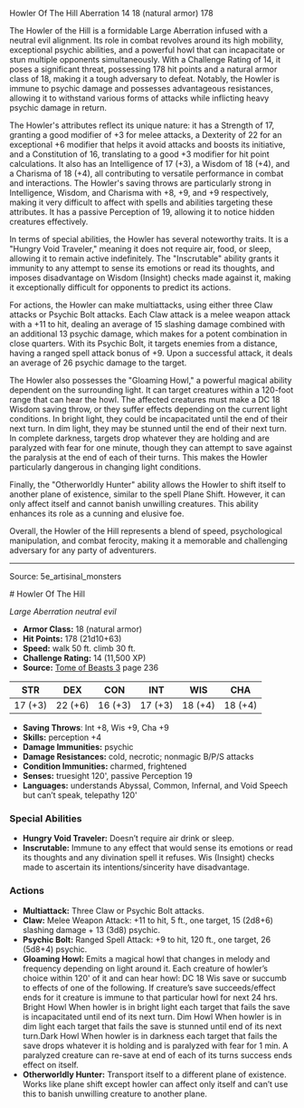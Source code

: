 <MonsterName/>Howler Of The Hill</MonsterName>
<CreatureType/>Aberration</CreatureType>
<CR/>14</CR>
<AC/>18 (natural armor)</AC>
<HP/>178</HP>
<summary>The Howler of the Hill is a formidable Large Aberration infused with a neutral evil alignment. Its role in combat revolves around its high mobility, exceptional psychic abilities, and a powerful howl that can incapacitate or stun multiple opponents simultaneously. With a Challenge Rating of 14, it poses a significant threat, possessing 178 hit points and a natural armor class of 18, making it a tough adversary to defeat. Notably, the Howler is immune to psychic damage and possesses advantageous resistances, allowing it to withstand various forms of attacks while inflicting heavy psychic damage in return.</summary>

<detail>

The Howler's attributes reflect its unique nature: it has a Strength of 17, granting a good modifier of +3 for melee attacks, a Dexterity of 22 for an exceptional +6 modifier that helps it avoid attacks and boosts its initiative, and a Constitution of 16, translating to a good +3 modifier for hit point calculations. It also has an Intelligence of 17 (+3), a Wisdom of 18 (+4), and a Charisma of 18 (+4), all contributing to versatile performance in combat and interactions. The Howler's saving throws are particularly strong in Intelligence, Wisdom, and Charisma with +8, +9, and +9 respectively, making it very difficult to affect with spells and abilities targeting these attributes. It has a passive Perception of 19, allowing it to notice hidden creatures effectively.

In terms of special abilities, the Howler has several noteworthy traits. It is a "Hungry Void Traveler," meaning it does not require air, food, or sleep, allowing it to remain active indefinitely. The "Inscrutable" ability grants it immunity to any attempt to sense its emotions or read its thoughts, and imposes disadvantage on Wisdom (Insight) checks made against it, making it exceptionally difficult for opponents to predict its actions.

For actions, the Howler can make multiattacks, using either three Claw attacks or Psychic Bolt attacks. Each Claw attack is a melee weapon attack with a +11 to hit, dealing an average of 15 slashing damage combined with an additional 13 psychic damage, which makes for a potent combination in close quarters. With its Psychic Bolt, it targets enemies from a distance, having a ranged spell attack bonus of +9. Upon a successful attack, it deals an average of 26 psychic damage to the target.

The Howler also possesses the "Gloaming Howl," a powerful magical ability dependent on the surrounding light. It can target creatures within a 120-foot range that can hear the howl. The affected creatures must make a DC 18 Wisdom saving throw, or they suffer effects depending on the current light conditions. In bright light, they could be incapacitated until the end of their next turn. In dim light, they may be stunned until the end of their next turn. In complete darkness, targets drop whatever they are holding and are paralyzed with fear for one minute, though they can attempt to save against the paralysis at the end of each of their turns. This makes the Howler particularly dangerous in changing light conditions.

Finally, the "Otherworldly Hunter" ability allows the Howler to shift itself to another plane of existence, similar to the spell Plane Shift. However, it can only affect itself and cannot banish unwilling creatures. This ability enhances its role as a cunning and elusive foe.

Overall, the Howler of the Hill represents a blend of speed, psychological manipulation, and combat ferocity, making it a memorable and challenging adversary for any party of adventurers.</detail>



---

Source: 5e_artisinal_monsters

<statblock>
# Howler Of The Hill

*Large* *Aberration* *neutral evil*

- **Armor Class:** 18 (natural armor)
- **Hit Points:** 178 (21d10+63)
- **Speed:** walk 50 ft. climb 30 ft.
- **Challenge Rating:** 14 (11,500 XP)
- **Source:** [Tome of Beasts 3](https://koboldpress.com/kpstore/product/tome-of-beasts-3-for-5th-edition/) page 236

| STR | DEX | CON | INT | WIS | CHA |
| --- | --- | --- | --- | --- | --- |
| 17 (+3) | 22 (+6) | 16 (+3) | 17 (+3) | 18 (+4) | 18 (+4) |

- **Saving Throws**: Int +8, Wis +9, Cha +9
- **Skills:** perception +4
- **Damage Immunities:** psychic
- **Damage Resistances:** cold, necrotic; nonmagic B/P/S attacks
- **Condition Immunities:** charmed, frightened
- **Senses:** truesight 120', passive Perception 19
- **Languages:** understands Abyssal, Common, Infernal, and Void Speech but can’t speak, telepathy 120'

### Special Abilities

- **Hungry Void Traveler:** Doesn’t require air drink or sleep.
- **Inscrutable:** Immune to any effect that would sense its emotions or read its thoughts and any divination spell it refuses. Wis (Insight) checks made to ascertain its intentions/sincerity have disadvantage.

### Actions

- **Multiattack:** Three Claw or Psychic Bolt attacks.
- **Claw:** Melee Weapon Attack: +11 to hit, 5 ft., one target, 15 (2d8+6) slashing damage + 13 (3d8) psychic.
- **Psychic Bolt:** Ranged Spell Attack: +9 to hit, 120 ft., one target, 26 (5d8+4) psychic.
- **Gloaming Howl:** Emits a magical howl that changes in melody and frequency depending on light around it. Each creature of howler’s choice within 120' of it and can hear howl: DC 18 Wis save or succumb to effects of one of the following. If creature’s save succeeds/effect ends for it creature is immune to that particular howl for next 24 hrs. Bright Howl When howler is in bright light each target that fails the save is incapacitated until end of its next turn. Dim Howl When howler is in dim light each target that fails the save is stunned until end of its next turn.Dark Howl When howler is in darkness each target that fails the save drops whatever it is holding and is paralyzed with fear for 1 min. A paralyzed creature can re-save at end of each of its turns success ends effect on itself.
- **Otherworldly Hunter:** Transport itself to a different plane of existence. Works like plane shift except howler can affect only itself and can’t use this to banish unwilling creature to another plane.


</statblock>


